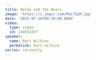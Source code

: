 ```yaml
---
title: Baldy and the Bears
image: 'https://i.imgur.com/MuLYIpM.jpg'
date: '2015-07-26T09:30:00.000Z'
video:
  type: vimeo
  id: 134554337
speaker:
  name: Bart Wilkins
  permalink: bart-wilkins
series: seriously
---
```



